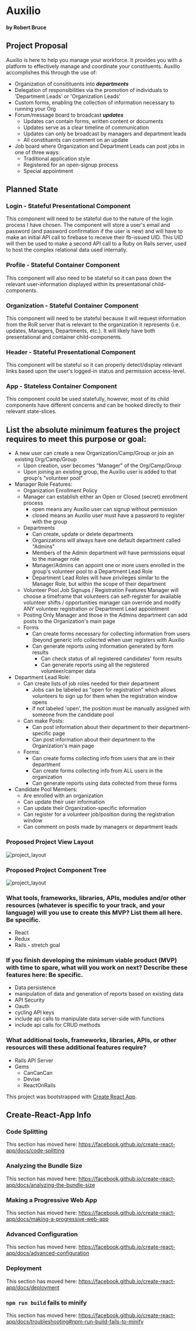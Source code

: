 # Auxilio

#### by Robert Bruce

## Project Proposal

Auxilio is here to help you manage your workforce. It provides you with a platform to effectively manage and coordinate your constituents. Auxilio accomplishes this through the use of: 
  * Organization of consitituents into **_departments_**
  * Delegation of responsibilities via the promotion of individuals to 'Department Leads' or 'Organization Leads'
  * Custom forms, enabling the collection of information necessary to running your Org
  * Forum/message board to broadcast _**updates**_
      * Updates can contain forms, written content or documents 
      * Updates serve as a clear timeline of communication
      * Updates can only be broadcast by managers and department leads
      * All constituents can comment on an update
  * Job board where Organization and Department Leads can post jobs in one of three ways:
      * Traditional application style
      * Registered for an open-signup process
      * Special appointment

## Planned State

### Login - Stateful Presentational Component
This component will need to be stateful due to the nature of the login process I have chosen. The component will store a user's email and password (and password confirmation if the user is new) and will have to make an initial API call to firebase to receive their fb-issued UID. This UID will then be used to make a second API call to a Ruby on Rails server, used to host the complex relational data used internally.

### Profile - Stateful Container Component
This component will also need to be stateful so it can pass down the relevant user-information displayed within its presentational child-components. 

### Organization - Stateful Container Component
This component will need to be stateful because it will request information from the RoR server that is relevant to the organization it represents (i.e. updates, Managers, Departments, etc.). It will likely have both presentational and container child-components.

### Header - Stateful Presentational Component
This component will be stateful so it can properly detect/display relevant links based upon the user's logged-in status and permission access-level.

### App - Stateless Container Component
This component could be used statefully, however, most of its child components have different concerns and can be hooked directly to their relevant state-slices.

## List the absolute minimum features the project requires to meet this purpose or goal:

* A new user can create a new Organization/Camp/Group or join an existing Org/Camp/Group
  * Upon creation, user becomes "Manager" of the Org/Camp/Group
  * Upon joining an existing group, the Auxilio user is added to that group's "volunteer pool"
* Manager Role Features:
  * Organization Enrollment Policy
  * Manager can establish either an Open or Closed (secret) enrollment process
      * open means any Auxilio user can signup without permission
      * closed means an Auxilio user must have a password to register with the group 
  * Departments
    * Can create, update or delete departments
    * Organizations will always have one default department called "Admins"
    * Members of the Admin department will have permissions equal to the manager role
    * Manager/Admins can appoint one or more users enrolled in the group's volunteer pool to a Department Lead Role
    * Department Lead Roles will have privileges similar to the Manager Role, but within the scope of their department
  * Volunteer Pool Job Signups / Registration Features 
Manager will choose a timeframe that volunteers can self-register for available volunteer shifts / opportunities
manager can override and modify ANY volunteer registration or Department Lead appointment
  * Posting
Only Manager and those in the Admins department can add posts to the Organization's main page 
  * Forms
    * Can create forms necessary for collecting information from users (beyond generic info collected when user registers with Auxilio
    * Can generate reports using information generated by form results
      * Can check status of all registered candidates' form results
      * Can generate reports using all the registered volunteer/camper data
* Department Lead Role:
  * Can create lists of job roles needed for their department
    * Jobs can be labeled as "open for registration" which allows volunteers to sign up for them when the registration window opens
    * if not labeled 'open', the position must be manually assigned with someone from the candidate pool
  * Can make Posts:
    * Can post information about their department to their department-specific page
    * Can post information about their department to the Organization's main page 
  * Forms:
    * Can create forms collecting info from users that are in their department
    * Can create forms collecting info from ALL users in the organization
    * Can generate reports using data collected from these forms
* Candidate Pool Members:
  * Are enrolled with an organization
  * Can update their user information
  * Can update their Organization-specific information
  * Can register for a volunteer job/position during the registration window
  * Can comment on posts made by managers or department leads

### Proposed Project View Layout

![project_layout](./src/assets/images/auxilio_component_views.jpg "proposed project page layout")

### Proposed Project Component Tree

![project_layout](./src/assets/images/auxilio_component_tree.jpg "proposed project page layout")

### What tools, frameworks, libraries, APIs, modules and/or other resources (whatever is specific to your track, and your language) will you use to create this MVP? List them all here. Be specific.
* React
* Redux
* Rails - stretch goal

### If you finish developing the minimum viable product (MVP) with time to spare, what will you work on next? Describe these features here: Be specific.

* Data persistence
* manipulation of data and generation of reports based on existing data
* API Security
* Oauth
* cycling API keys
* include api calls to manipulate data server-side with functions
* include api calls for CRUD methods

### What additional tools, frameworks, libraries, APIs, or other resources will these additional features require?

* Rails API Server
* Gems
  * CanCanCan
  * Devise
  * ReactOnRails


This project was bootstrapped with [Create React App](https://github.com/facebook/create-react-app).


## Create-React-App Info 

### Code Splitting

This section has moved here: https://facebook.github.io/create-react-app/docs/code-splitting

### Analyzing the Bundle Size

This section has moved here: https://facebook.github.io/create-react-app/docs/analyzing-the-bundle-size

### Making a Progressive Web App

This section has moved here: https://facebook.github.io/create-react-app/docs/making-a-progressive-web-app

### Advanced Configuration

This section has moved here: https://facebook.github.io/create-react-app/docs/advanced-configuration

### Deployment

This section has moved here: https://facebook.github.io/create-react-app/docs/deployment

### `npm run build` fails to minify

This section has moved here: https://facebook.github.io/create-react-app/docs/troubleshooting#npm-run-build-fails-to-minify
